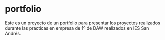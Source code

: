 # portfolio
Este es un proyecto de un portfolio para presentar los proyectos realizados durante las practicas en empresa de 1º de DAW realizados en IES San Andrés.

